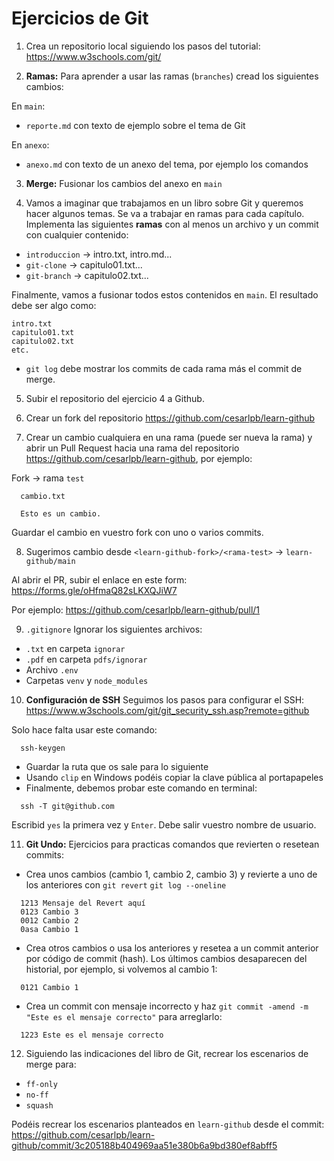 # Ejercicios de Git

1. Crea un repositorio local siguiendo los pasos del tutorial: https://www.w3schools.com/git/

2. **Ramas:** Para aprender a usar las ramas (`branches`) cread los siguientes cambios:

En `main`:
  - `reporte.md` con texto de ejemplo sobre el tema de Git

En `anexo`:
  - `anexo.md` con texto de un anexo del tema, por ejemplo los comandos


3. **Merge:** Fusionar los cambios del anexo en `main`


4. Vamos a imaginar que trabajamos en un libro sobre Git y queremos hacer algunos temas. Se va a trabajar en ramas para cada capítulo. Implementa las siguientes **ramas** con al menos un archivo y un commit con cualquier contenido:

  - `introduccion` -> intro.txt, intro.md...
  - `git-clone` -> capitulo01.txt...
  - `git-branch` -> capitulo02.txt...

Finalmente, vamos a fusionar todos estos contenidos en `main`. El resultado debe ser algo como:

  ```
  intro.txt
  capitulo01.txt
  capitulo02.txt
  etc.
  ```

- `git log` debe mostrar los commits de cada rama más el commit de merge.

5. Subir el repositorio del ejercicio 4 a Github.

6. Crear un fork del repositorio https://github.com/cesarlpb/learn-github

7. Crear un cambio cualquiera en una rama (puede ser nueva la rama) y abrir un Pull Request hacia una rama del repositorio https://github.com/cesarlpb/learn-github, por ejemplo:

Fork -> rama `test`

```
  cambio.txt

  Esto es un cambio.
```

Guardar el cambio en vuestro fork con uno o varios commits.

8. Sugerimos cambio desde `<learn-github-fork>/<rama-test>` -> `learn-github/main`

Al abrir el PR, subir el enlace en este form: https://forms.gle/oHfmaQ82sLKXQJiW7

Por ejemplo: https://github.com/cesarlpb/learn-github/pull/1

9. `.gitignore` Ignorar los siguientes archivos:
- `.txt` en carpeta `ignorar`
- `.pdf` en carpeta `pdfs/ignorar`
- Archivo `.env`
- Carpetas `venv` y `node_modules`

10. **Configuración de SSH** Seguimos los pasos para configurar el SSH: https://www.w3schools.com/git/git_security_ssh.asp?remote=github 

Solo hace falta usar este comando:
```
  ssh-keygen
```
- Guardar la ruta que os sale para lo siguiente
- Usando `clip` en Windows podéis copiar la clave pública al portapapeles
- Finalmente, debemos probar este comando en terminal:
```
  ssh -T git@github.com
```
Escribid `yes` la primera vez y `Enter`. Debe salir vuestro nombre de usuario.

11. **Git Undo:** Ejercicios para practicas comandos que revierten o resetean commits:

- Crea unos cambios (cambio 1, cambio 2, cambio 3) y revierte a uno de los anteriores con `git revert`
```git log --oneline```
```
  1213 Mensaje del Revert aquí
  0123 Cambio 3
  0012 Cambio 2
  0asa Cambio 1
```

- Crea otros cambios o usa los anteriores y resetea a un commit anterior por código de commit (hash). Los últimos cambios desaparecen del historial, por ejemplo, si volvemos al cambio 1:

```
  0121 Cambio 1
```
- Crea un commit con mensaje incorrecto y haz `git commit -amend -m "Este es el mensaje correcto"` para arreglarlo:
```
  1223 Este es el mensaje correcto
```

12. Siguiendo las indicaciones del libro de Git, recrear los escenarios de merge para:

- `ff-only`
- `no-ff`
- `squash`

Podéis recrear los escenarios planteados en `learn-github` desde el commit: https://github.com/cesarlpb/learn-github/commit/3c205188b404969aa51e380b6a9bd380ef8abff5